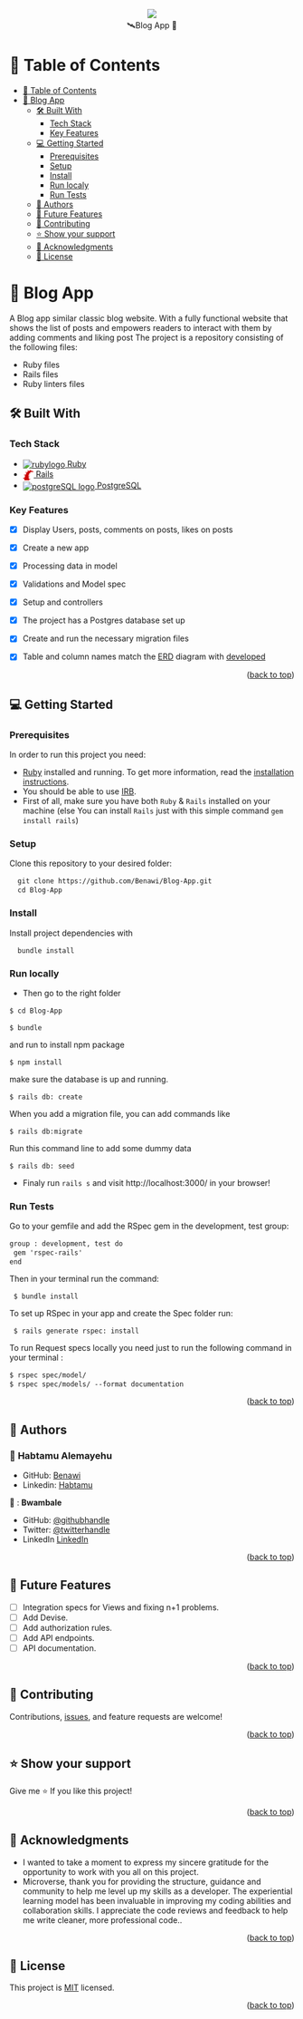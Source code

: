 <a name="readme-top"></a>
 <div align="center"><a href="https://github.com/Benawi"><img src="https://github.com/Benawi/Benawi/assets/21217148/de823737-5f7f-4de8-b62e-3fe88c238eab"/></a>

 </div> <div align="center">🛰Blog App  🚀</div>

# 📗 Table of Contents

- [📗 Table of Contents](#-table-of-contents)
- [📖 Blog App ](#-ruby-group-capstone---catalog-of-my-things-)
  - [🛠 Built With ](#-built-with-)
    - [Tech Stack ](#tech-stack-)
    - [Key Features ](#key-features-)
  - [💻 Getting Started ](#-getting-started-)
    - [Prerequisites](#prerequisites)
    - [Setup](#setup)
    - [Install](#install)
    - [Run localy](#run-localy)
    - [Run Tests ](#run-tests-)
  - [👥 Authors ](#-authors-)
  - [🔭 Future Features ](#-future-features-)
  - [🤝 Contributing ](#-contributing-)
  - [⭐️ Show your support ](#️-show-your-support-)
  - [🙏 Acknowledgments ](#-acknowledgments-)
  - [📝 License ](#-license-)

# 📖 Blog App <a name="about-project"></a>
A Blog app similar classic blog website. With a fully functional website that shows the list of posts and empowers readers to interact with them by adding comments and liking post
The project is a repository consisting of the following files:

- Ruby files
- Rails files
- Ruby linters files

## 🛠 Built With <a name="built-with"></a>

### Tech Stack <a name="tech-stack"></a>
  <ul>
     <li>
      <a href="https://www.ruby-lang.org/en/">
      <img align="center" width="19" height="auto" src="https://upload.wikimedia.org/wikipedia/commons/thumb/7/73/Ruby_logo.svg/198px-Ruby_logo.svg.png?20101129171534" alt="rubylogo" />
      Ruby
      </a>
    </li>
    <li>
      <a href="https://rubyonrails.org/">
      <img align="center" width="19" height="auto" src="./rails-red-logo.svg" alt="ruby logo" />
      Rails
      </a>
    </li>
    <li>
      <a href="https://www.postgresql.org/">
      <img align="center" width="19" height="auto" src="https://wiki.postgresql.org/images/3/30/PostgreSQL_logo.3colors.120x120.png" alt="postgreSQL logo" />
      PostgreSQL
      </a>
    </li>
  </ul>
  
</ul>

###  Key Features <a name="key-features"></a>

- [x] Display Users, posts, comments on posts, likes on posts
- [x] Create a new app
- [x] Processing data in model
- [x] Validations and Model spec
- [x] Setup and controllers
- [x] The project has a Postgres database set up
- [x] Create and run the necessary migration files
- [x] Table and column names match the [ERD](https://github.com/microverseinc/curriculum-rails/blob/main/blog-app/images/blog_app_erd.png) diagram with [developed](https://github.com/Benawi/Blog-App/assets/21217148/5b403dca-d56b-4a66-bc96-58efbf0d7eae)
        

<p align="right">(<a href="#readme-top">back to top</a>)</p>


<!-- GETTING STARTED -->

## 💻 Getting Started <a name="getting-started"></a>

### Prerequisites

In order to run this project you need:

- [Ruby](https://www.ruby-lang.org/en/) installed and running. To get more information, read the [installation instructions](https://github.com/microverseinc/curriculum-ruby/blob/main/simple-ruby/articles/ruby_installation_instructions.md).
- You should be able to use [IRB](https://en.wikipedia.org/wiki/Ruby_(programming_language)#Features).
- First of all, make sure you have both `Ruby` & `Rails` installed on your machine
 (else You can install `Rails` just with this simple command  ```gem install rails```)
### Setup

Clone this repository to your desired folder:

```
  git clone https://github.com/Benawi/Blog-App.git
  cd Blog-App
```

### Install

Install project dependencies with

```
  bundle install
```
### Run locally
 - Then go to the right folder 
```
$ cd Blog-App
```
```
$ bundle
```
and run to install npm package
```
$ npm install
```

make sure the database is up and running.
```
$ rails db: create
```
When you add a migration file, you can add commands like
```
$ rails db:migrate
```
Run this command line to add some dummy data
```
$ rails db: seed
```

 - Finaly run `rails s` and visit http://localhost:3000/  in your browser!

### Run Tests <a name="run-tests"></a>

Go to your gemfile and add the RSpec gem in the development, test group:

 ```
 group : development, test do  
  gem 'rspec-rails'
 end
 ```
Then in your terminal run the command:

 ```
  $ bundle install
 ```
To set up RSpec in your app and create the Spec folder run:

 ```
  $ rails generate rspec: install
 ```
  To run Request specs locally you need just to run the following command in your terminal :
 ```
 $ rspec spec/model/
 $ rspec spec/models/ --format documentation 
 ```

<p align="right">(<a href="#readme-top">back to top</a>)</p>


## 👥 Authors <a name="authors"></a>

### 👤 **Habtamu Alemayehu**

- GitHub: [Benawi](https://github.com/Benawi)
- Linkedin: [Habtamu](https://www.linkedin.com/in/habtamualemayehu/)

👤 : **Bwambale**

- GitHub: [@githubhandle](https://github.com/wolterbwambale)
- Twitter: [@twitterhandle](https://twitter.com/BwambaleWolter)
- LinkedIn [LinkedIn](https://www.linkedin.com/in/bwambale-benny-wolter/)


<p align="right">(<a href="#readme-top">back to top</a>)</p>

## 🔭 Future Features <a name="future-features"></a>
- [ ]  Integration specs for Views and fixing n+1 problems.
- [ ]  Add Devise.
- [ ]  Add authorization rules.
- [ ]  Add API endpoints.
- [ ]  API documentation.

<p align="right">(<a href="#readme-top">back to top</a>)</p>

## 🤝 Contributing <a name="contributing"></a>

Contributions, [issues](https://github.com/Benawi/Blog-App/issues), and feature requests are welcome!

<p align="right">(<a href="#readme-top">back to top</a>)</p>

## ⭐️ Show your support <a name="support"></a>

Give me ⭐️ If you like this project!

<p align="right">(<a href="#readme-top">back to top</a>)</p>

## 🙏 Acknowledgments <a name="acknowledgements"></a>

- I wanted to take a moment to express my sincere gratitude for the opportunity to work with you all on this project.
- Microverse, thank you for providing the structure, guidance and community to help me level up my skills as a developer. The experiential learning model has been invaluable in improving my coding abilities and collaboration skills. I appreciate the code reviews and feedback to help me write cleaner, more professional code..

<p align="right">(<a href="#readme-top">back to top</a>)</p>

## 📝 License <a name="license"></a>

This project is [MIT](./MIT.md) licensed.

<p align="right">(<a href="#readme-top">back to top</a>)</p>
